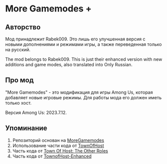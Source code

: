 # More Gamemodes +

## Авторство

Мод принадлежит Rabek009. Это лишь его улучшенная версия с новыми дополнениями и режимами игры, а также переведенная только на русский.

The mod belongs to Rabek009. This is just their enhanced version with new additions and game modes, also translated into Only Russian.
## Про мод
"More Gamemodes" - это модификация для игры Among Us, которая добавляет новые игровые режимы. Для работы мода его должен иметь только хост.

Версия Among Us: 2023.7.12.

## Упоминание
1. Репозиторий основан на [MoreGamemodes](https://github.com/Rabek009/MoreGamemodes) 
2. Использование части кода от [TownOfHost](https://github.com/tukasa0001/TownOfHost) 
3. Часть кода от [Town Of Host: The Other Roles](https://github.com/music-discussion/TownOfHost-TheOtherRoles)
4. Часть кода от [TownofHost-Enhanced](https://github.com/0xDrMoe/TownofHost-Enhanced)
